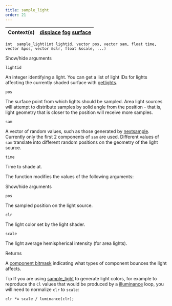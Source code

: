 ```yaml
---
title: sample_light
order: 21
---
```

| Context(s) | [displace](../contexts/displace.html)  [fog](../contexts/fog.html)  [surface](../contexts/surface.html) |
| --- | --- |

`int  sample_light(int lightid, vector pos, vector sam, float time, vector &pos, vector &clr, float &scale, ...)`

Show/hide arguments

`lightid`

An integer identifying a light. You can get a list of light IDs for lights affecting the currently shaded surface with [getlights](getlights.html "Returns an array of light identifiers for the currently shaded surface.").

`pos`

The surface point from which lights should be sampled. Area light sources will attempt to distribute samples by solid angle from the position - that is, light geometry that is closer to the position will receive more samples.

`sam`

A vector of random values, such as those generated by [nextsample](nextsample.html). Currently only the first 2 components of `sam` are used. Different values of `sam` translate into different random positions on the geometry of the light source.

`time`

Time to shade at.

The function modifies the values of the following arguments:

Show/hide arguments

`pos`

The sampled position on the light source.

`clr`

The light color set by the light shader.

`scale`

The light average hemispherical intensity (for area lights).

Returns

A [component bitmask](bouncemask.html) indicating what types of component bounces the light affects.

Tip
If you are using [sample_light](sample_light.html "Samples a 3D position on a light source and runs the light shader at that point.") to generate light colors, for example
to reproduce the `Cl` values that would be produced by a [illuminance](illuminance.html "Loops through all light sources in the scene, calling the light shader for each light source to set the Cl and L global variables.")
loop, you will need to normalize `clr` to `scale`:

```vex
clr *= scale / luminance(clr);

```
